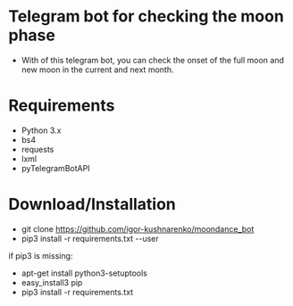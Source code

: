 Telegram bot for checking the moon phase
====
* With of this telegram bot, you can check the onset of the full moon and new moon in the current and next month.


Requirements
=====
* Python 3.x
* bs4
* requests
* lxml
* pyTelegramBotAPI


Download/Installation
====
* git clone https://github.com/igor-kushnarenko/moondance_bot
* pip3 install -r requirements.txt --user

if pip3 is missing:
* apt-get install python3-setuptools
* easy_install3 pip
* pip3 install -r requirements.txt

